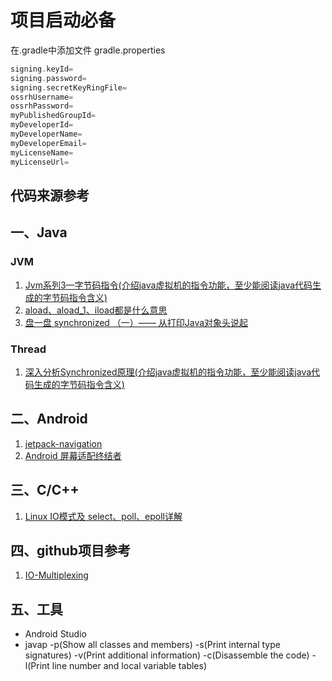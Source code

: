 
# 项目启动必备

在.gradle中添加文件 gradle.properties
```gradle
signing.keyId=
signing.password=
signing.secretKeyRingFile=
ossrhUsername=
ossrhPassword=
myPublishedGroupId=
myDeveloperId=
myDeveloperName=
myDeveloperEmail=
myLicenseName=
myLicenseUrl=
```

代码来源参考
-----------------

## 一、Java


### JVM

1. [Jvm系列3—字节码指令(介绍java虚拟机的指令功能，至少能阅读java代码生成的字节码指令含义)](http://gityuan.com/2015/10/24/jvm-bytecode-grammar/)
2. [aload、aload_1、iload都是什么意思](https://blog.csdn.net/qq_27416233/article/details/90018541)
3. [盘一盘 synchronized （一）—— 从打印Java对象头说起](https://www.cnblogs.com/LemonFive/p/11246086.html)

### Thread

1. [深入分析Synchronized原理(介绍java虚拟机的指令功能，至少能阅读java代码生成的字节码指令含义)](https://www.cnblogs.com/aspirant/p/11470858.html)



## 二、Android
1. [jetpack-navigation](https://developer.android.google.cn/jetpack/androidx/releases/navigation)
2. [Android 屏幕适配终结者](https://blankj.com/2018/12/18/android-adapt-screen-killer/)

## 三、C/C++

1. [Linux IO模式及 select、poll、epoll详解](https://segmentfault.com/a/1190000003063859)


## 四、github项目参考

1. [IO-Multiplexing](https://github.com/Liu-YT/IO-Multiplexing)

## 五、工具

* Android Studio
* javap -p(Show all classes and members) -s(Print internal type signatures) -v(Print additional information) -c(Disassemble the code) -l(Print line number and local variable tables)